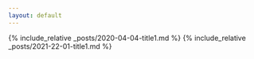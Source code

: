 ```yaml
---
layout: default
---
```

{% include_relative _posts/2020-04-04-title1.md %} 
{% include_relative _posts/2021-22-01-title1.md %}
